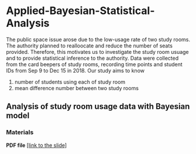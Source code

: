 # Applied-Bayesian-Statistical-Analysis

The public space issue arose due to the low-usage rate of two study rooms. The authority planned to realloocate and reduce the number of seats provided. Therefore, this motivates us to investigate the study room usuage and to provide statistical inference to the authority. Data were collected from the card beepers of study rooms, recording time points and student IDs from Sep 9 to Dec 15 in 2018. Our study aims to know 
1. number of students using each of study room
2. mean difference number between two study rooms

## Analysis of study room usage data with Bayesian model

### Materials

**PDF file** [[link to the slide]](https://github.com/qiyoyou/Applied-Bayesian-Statistical-Analysis/blob/master/PPT_final_version.pdf)

